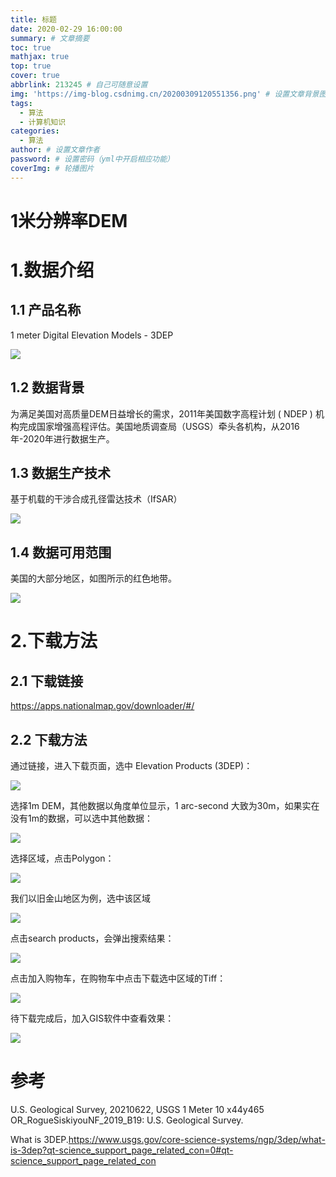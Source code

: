 ```yaml
---
title: 标题
date: 2020-02-29 16:00:00
summary: # 文章摘要
toc: true
mathjax: true
top: true
cover: true
abbrlink: 213245 # 自己可随意设置
img: 'https://img-blog.csdnimg.cn/20200309120551356.png' # 设置文章背景图，设置为外链图片，访问快
tags:
  - 算法
  - 计算机知识
categories:
  - 算法
author: # 设置文章作者
password: # 设置密码（yml中开启相应功能）
coverImg: # 轮播图片
---
```


# 1米分辨率DEM

# 1.数据介绍

## 1.1 产品名称

1 meter Digital Elevation Models  - 3DEP

![](https://gitee.com/kitmyfaceplease/image_upload/raw/master/image/20211120192022.png)

## 1.2 数据背景

为满足美国对高质量DEM日益增长的需求，2011年美国数字高程计划 ( NDEP ) 机构完成国家增强高程评估。美国地质调查局（USGS）牵头各机构，从2016年-2020年进行数据生产。

## 1.3 数据生产技术

基于机载的干涉合成孔径雷达技术（IfSAR）

![](https://gitee.com/kitmyfaceplease/image_upload/raw/master/image/20211120203433.png)

## 1.4 数据可用范围

美国的大部分地区，如图所示的红色地带。

![](https://gitee.com/kitmyfaceplease/image_upload/raw/master/image/20211120185340.png)

# 2.下载方法

## 2.1 下载链接

https://apps.nationalmap.gov/downloader/#/

## 2.2 下载方法

通过链接，进入下载页面，选中 Elevation Products (3DEP)：

![](https://gitee.com/kitmyfaceplease/image_upload/raw/master/image/20211120200200.png)

选择1m DEM，其他数据以角度单位显示，1 arc-second 大致为30m，如果实在没有1m的数据，可以选中其他数据：

![](https://gitee.com/kitmyfaceplease/image_upload/raw/master/image/20211120200304.png)

选择区域，点击Polygon：

![](https://gitee.com/kitmyfaceplease/image_upload/raw/master/image/20211120200539.png)

我们以旧金山地区为例，选中该区域

![](https://gitee.com/kitmyfaceplease/image_upload/raw/master/image/20211120200640.png)

点击search products，会弹出搜索结果：

![](https://gitee.com/kitmyfaceplease/image_upload/raw/master/image/20211120200914.png)

点击加入购物车，在购物车中点击下载选中区域的Tiff：

![](https://gitee.com/kitmyfaceplease/image_upload/raw/master/image/20211120201012.png)

待下载完成后，加入GIS软件中查看效果：

![](https://gitee.com/kitmyfaceplease/image_upload/raw/master/image/20211120201648.png)



# 参考

U.S. Geological Survey, 20210622, USGS 1 Meter 10 x44y465 OR_RogueSiskiyouNF_2019_B19: U.S. Geological Survey.

What is 3DEP.https://www.usgs.gov/core-science-systems/ngp/3dep/what-is-3dep?qt-science_support_page_related_con=0#qt-science_support_page_related_con
